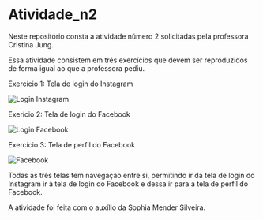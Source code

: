 # Atividade_n2
Neste repositório consta a atividade número 2 solicitadas pela professora Cristina Jung.

Essa atividade consistem em três exercícios que devem ser reproduzidos de forma igual ao que a professora pediu.

Exercício 1:
Tela de login do Instagram

![Login Instagram](https://user-images.githubusercontent.com/89792528/158266616-1d1e07af-bd70-4e29-b674-9fe002a28bda.png)

Exerício 2:
Tela de login do Facebook

![Login Facebook](https://user-images.githubusercontent.com/89792528/158266675-27088942-2311-4235-84a1-ceef70b4c5c5.png)

Exercício 3:
Tela de perfil do Facebook

![Facebook](https://user-images.githubusercontent.com/89792528/158266723-83ab4f7b-075c-442b-a7c3-17df35d88a77.png)

Todas as três telas tem navegação entre si, permitindo ir da tela de login do Instagram ir à tela de login do Facebook e dessa ir para a tela de perfil do Facebook.

A atividade foi feita com o auxílio da Sophia Mender Silveira.
